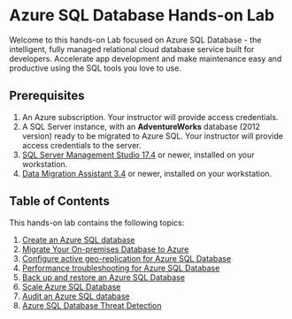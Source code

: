 # Azure SQL Database Hands-on Lab

Welcome to this hands-on Lab focused on Azure SQL Database - the intelligent, fully managed relational cloud database service built for developers. Accelerate app development and make maintenance easy and productive using the SQL tools you love to use. 

## Prerequisites



1. An Azure subscription. Your instructor will provide access credentials.
2. A SQL Server instance, with an **AdventureWorks** database (2012 version) ready to be migrated to Azure SQL. Your instructor will provide access credentials to the server.
3. [SQL Server Management Studio 17.4](https://go.microsoft.com/fwlink/?linkid=864329) or newer, installed on your workstation.
4. [Data Migration Assistant 3.4](https://www.microsoft.com/en-us/download/details.aspx?id=53595)
  or newer, installed on your workstation.


## Table of Contents

This hands-on lab contains the following topics:

1. [Create an Azure SQL database](CreateDatabase.md)
2. [Migrate Your On-premises Database to Azure](MigrateDatabase.md)
3. [Configure active geo-replication for Azure SQL Database](GeoReplication.md)
4. [Performance troubleshooting for Azure SQL Database](Performance.md)
5. [Back up and restore an Azure SQL Database](BackupRestore.md)
6. [Scale Azure SQL Database](Scale.md)
7. [Audit an Azure SQL database](Audit.md)
8. [Azure SQL Database Threat Detection](ThreatDetection.md)
